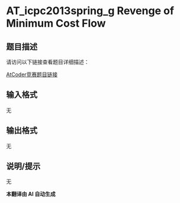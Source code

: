 # AT_icpc2013spring_g Revenge of Minimum Cost Flow

## 题目描述

请访问以下链接查看题目详细描述：  
[AtCoder竞赛题目链接](https://atcoder.jp/contests/JAG2013Spring/tasks/icpc2013spring_g)

## 输入格式

无

## 输出格式

无

## 说明/提示

无

 **本翻译由 AI 自动生成**